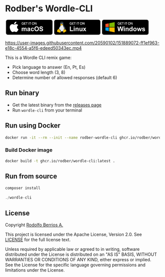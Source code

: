 # Rodber's Wordle-CLI

<a href="https://github.com/rodber/wordle-cli/releases/latest"><img alt="Get it on macOS" src=".github/badge/macos.png" height="50" hspace="2"><img alt="Get it on Linux" src=".github/badge/linux.png" height="50" hspace="2"><img alt="Get it on Windows" src=".github/badge/windows.png" height="50" hspace="2"></a>

https://user-images.githubusercontent.com/20590102/151889072-ff1ef963-e18c-4554-a5f6-edeed50343ec.mp4

This is a Wordle CLI remix game:

* Pick language to answer (En, Pt, Es)
* Choose word length (3, 8)
* Determine number of allowed responses (default 6)

## Run binary

* Get the latest binary from the [releases page](https://github.com/rodber/wordle-cli/releases/)
* Run `wordle-cli` from your terminal

## Run using Docker

```sh
docker run -it --rm --init --name rodber-wordle-cli ghcr.io/rodber/wordle-cli ./wordle-cli
```

### Build Docker image

```sh
docker build -t ghcr.io/rodber/wordle-cli:latest .
```

## Run from source

```php
composer install
```

```php
./wordle-cli
```

## License

Copyright [Rodolfo Berrios A.](https://rodolfoberrios.com/)

This project is licensed under the Apache License, Version 2.0. See [LICENSE](LICENSE) for the full license text.

Unless required by applicable law or agreed to in writing, software distributed under the License is distributed on an "AS IS" BASIS, WITHOUT WARRANTIES OR CONDITIONS OF ANY KIND, either express or implied. See the License for the specific language governing permissions and limitations under the License.

